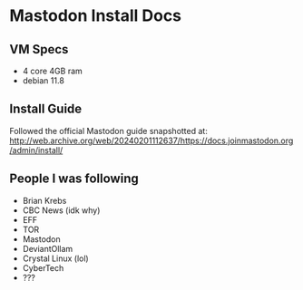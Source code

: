 # Mastodon Install Docs

## VM Specs
* 4 core 4GB ram
* debian 11.8

## Install Guide
Followed the official Mastodon guide snapshotted at: http://web.archive.org/web/20240201112637/https://docs.joinmastodon.org/admin/install/

## People I was following
* Brian Krebs
* CBC News (idk why)
* EFF
* TOR
* Mastodon
* DeviantOllam
* Crystal Linux (lol)
* CyberTech
* ???
